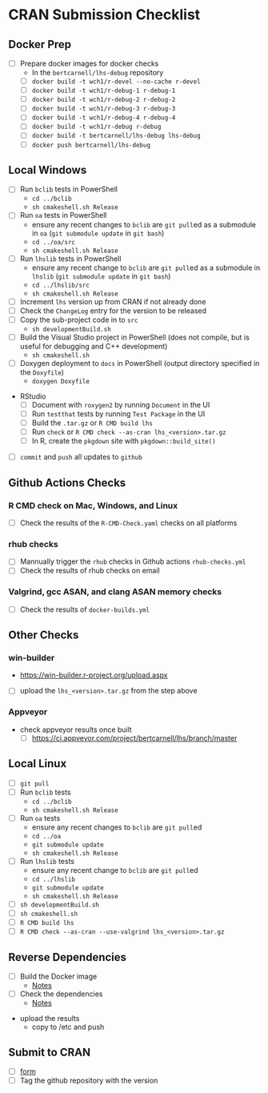 # CRAN Submission Checklist

## Docker Prep

- [ ] Prepare docker images for docker checks
    - In the `bertcarnell/lhs-debug` repository
    - [ ] `docker build -t wch1/r-devel --no-cache r-devel`
    - [ ] `docker build -t wch1/r-debug-1 r-debug-1`
    - [ ] `docker build -t wch1/r-debug-2 r-debug-2`
    - [ ] `docker build -t wch1/r-debug-3 r-debug-3`
    - [ ] `docker build -t wch1/r-debug-4 r-debug-4`
    - [ ] `docker build -t wch1/r-debug r-debug`
    - [ ] `docker build -t bertcarnell/lhs-debug lhs-debug`
    - [ ] `docker push bertcarnell/lhs-debug`

## Local Windows

- [ ] Run `bclib` tests in PowerShell
  - `cd ../bclib`
  - `sh cmakeshell.sh Release`
- [ ] Run `oa` tests in PowerShell
  - ensure any recent changes to `bclib` are `git pull`ed as a submodule in `oa` (`git submodule update` in `git bash`)
  - `cd ../oa/src`
  - `sh cmakeshell.sh Release`
- [ ] Run `lhslib` tests in PowerShell
  - ensure any recent change to `bclib` are `git pull`ed as a submodule in `lhslib` (`git submodule update` in `git bash`)
  - `cd ../lhslib/src`
  - `sh cmakeshell.sh Release`
- [ ] Increment `lhs` version up from CRAN if not already done
- [ ] Check the `ChangeLog` entry for the version to be released
- [ ] Copy the sub-project code in to `src`
  - `sh developmentBuild.sh`
- [ ] Build the Visual Studio project in PowerShell (does not compile, but is useful for debugging and C++ development)
  - `sh cmakeshell.sh`
- [ ] Doxygen deployment to `docs` in PowerShell (output directory specified in the `Doxyfile`)
  - `doxygen Doxyfile`
- RStudio
  - [ ] Document with `roxygen2` by running `Document` in the UI
  - [ ] Run `testthat` tests by running `Test Package` in the UI
  - [ ] Build the `.tar.gz` or `R CMD build lhs`
  - [ ] Run `check` or `R CMD check --as-cran lhs_<version>.tar.gz`
  - [ ] In R, create the `pkgdown` site with `pkgdown::build_site()`
- [ ] `commit` and `push` all updates to `github`

## Github Actions Checks

### R CMD check on Mac, Windows, and Linux

- [ ] Check the results of the `R-CMD-Check.yaml` checks on all platforms

### rhub checks

- [ ] Mannually trigger the `rhub` checks in Github actions `rhub-checks.yml`
- [ ] Check the results of rhub checks on email

### Valgrind, gcc ASAN, and clang ASAN memory checks

- [ ] Check the results of `docker-builds.yml`

## Other Checks

### win-builder

- https://win-builder.r-project.org/upload.aspx
- [ ] upload the `lhs_<version>.tar.gz` from the step above

### Appveyor

- check appveyor results once built
  - [ ] https://ci.appveyor.com/project/bertcarnell/lhs/branch/master

## Local Linux

- [ ] `git pull`
- [ ] Run `bclib` tests
  - `cd ../bclib`
  - `sh cmakeshell.sh Release`
- [ ] Run `oa` tests
  - ensure any recent changes to `bclib` are `git pull`ed
  - `cd ../oa`
  - `git submodule update`
  - `sh cmakeshell.sh Release`
- [ ] Run `lhslib` tests
  - ensure any recent change to `bclib` are `git pull`ed
  - `cd ../lhslib`
  - `git submodule update`
  - `sh cmakeshell.sh Release`
- [ ] `sh developmentBuild.sh`
- [ ] `sh cmakeshell.sh`
- [ ] `R CMD build lhs`
- [ ] `R CMD check --as-cran --use-valgrind lhs_<version>.tar.gz`

## Reverse Dependencies

- [ ] Build the Docker image
  - [Notes](notes.md)
- [ ] Check the dependencies
  - [Notes](notes.md)
- upload the results
  - copy to /etc and push 

## Submit to CRAN

- [ ] [form](https://cran.r-project.org/submit.html)
- [ ] Tag the github repository with the version
